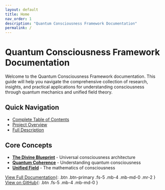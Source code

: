 ```yaml
---
layout: default
title: Home
nav_order: 1
description: "Quantum Consciousness Framework Documentation"
permalink: /
---
```


# Quantum Consciousness Framework Documentation

Welcome to the Quantum Consciousness Framework documentation. This guide will help you navigate the comprehensive collection of research, insights, and practical applications for understanding consciousness through quantum mechanics and unified field theory.

## Quick Navigation

- [Complete Table of Contents](table_of_contents.md)
- [Project Overview](overview/OVERVIEW.md)
- [Full Description](overview/FULL_DESCRIPTION.md)

## Core Concepts

- **[The Divine Blueprint](overview/THE_DIVINE_BLUEPRINT.md)** - Universal consciousness architecture
- **[Quantum Coherence](quantum_coherence.md)** - Understanding quantum consciousness
- **[Unified Field](unified_field.md)** - The mathematics of consciousness

[View Full Documentation](table_of_contents.md){: .btn .btn-primary .fs-5 .mb-4 .mb-md-0 .mr-2 }
[View on GitHub](https://github.com/username/whitney){: .btn .fs-5 .mb-4 .mb-md-0 }

